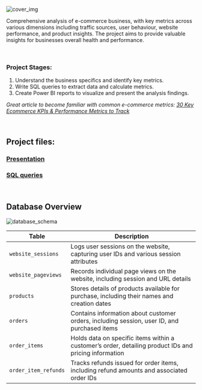 ![cover_img](https://github.com/gnoevoy/Ecommerce_and_Web_Analytics/assets/43414592/a3bb8f58-4eca-4dc0-bbe5-ae5ecdc7d556)

Comprehensive analysis of e-commerce business, with key metrics across various dimensions including traffic sources, user behaviour, website performance, and product insights. The project aims to provide valuable insights for businesses overall health and performance.

<br>

### Project Stages:
1. Understand the business specifics and identify key metrics.
2. Write SQL queries to extract data and calculate metrics.
3. Create Power BI reports to visualize and present the analysis findings.

*Great article to become familiar with common e-commerce metrics: [30 Key Ecommerce KPIs & Performance Metrics to Track](https://www.helpscout.com/blog/ecommerce-metrics-kpis/)*

<br>

## **Project files:**
### [Presentation](https://github.com/gnoevoy/Ecommerce_and_Web_Analytics/blob/main/Presentation.md)
### [SQL queries](https://github.com/gnoevoy/Ecommerce_and_Web_Analytics/tree/main/SQL_code)

<br>

## **Database Overview**
![database_schema](https://github.com/gnoevoy/Ecommerce_and_Web_Analytics/assets/43414592/e44ed531-0d8c-40f2-8179-ec47a2b71e0f)

| Table | Description |
| --- | --- |
| `website_sessions` | Logs user sessions on the website, capturing user IDs and various session attributes |
| `website_pageviews` | Records individual page views on the website, including session and URL details |
| `products` | Stores details of products available for purchase, including their names and creation dates |
| `orders` | Contains information about customer orders, including session, user ID, and purchased items |
| `order_items` | Holds data on specific items within a customer’s order, detailing product IDs and pricing information |
| `order_item_refunds` | Tracks refunds issued for order items, including refund amounts and associated order IDs |















